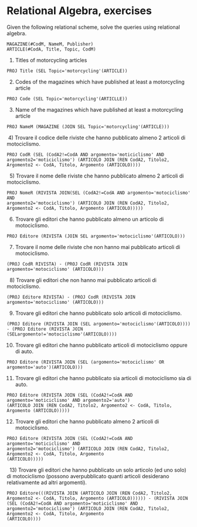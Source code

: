 # Relational Algebra, exercises

Given the following relational scheme, solve the queries using relational algebra.

```
MAGAZINE(#CodM, NameM, Publisher)
ARTICLE(#CodA, Title, Topic, CodM)
```

1) Titles of motorcycling articles
```
PROJ Title (SEL Topic='motorcycling'(ARTICLE))
```

2) Codes of the magazines which have published at least a motorcycling article
```
PROJ Code (SEL Topic='motorcycling'(ARTICLLE))
```

3) Name of the magazines which have published at least a motorcycling article
```
PROJ NameM (MAGAZINE (JOIN SEL Topic='motorcycling'(ARTICLE)))
```

 4) Trovare il codice delle riviste che hanno pubblicato almeno 2 articoli di motociclismo.
```
PROJ CodR (SEL (CodA2!=CodA AND argomento='moticiclismo' AND argomento2='moticiclismo') (ARTICOLO JOIN (REN CodA2, Titolo2, Argomento2 <- CodA, Titolo, Argomento (ARTICOLO))))
```
 
5) Trovare il nome delle riviste che hanno pubblicato almeno 2 articoli di motociclismo.

```
PROJ NomeR (RIVISTA JOIN(SEL (CodA2!=CodA AND argomento='motociclismo' AND
argomento2='motociclismo') (ARTICOLO JOIN (REN CodA2, Titolo2, Argomento2 <- CodA, Titolo, Argomento (ARTICOLO)))))
```

6) Trovare gli editori che hanno pubblicato almeno un articolo di motociclismo.
```
PROJ Editore (RIVISTA (JOIN SEL argomento='motociclismo'(ARTICOLO)))
```

7) Trovare il nome delle riviste che non hanno mai pubblicato articoli di motociclismo.
```
(PROJ CodR RIVISTA) - (PROJ CodR (RIVISTA JOIN argomento='motociclismo' (ARTICOLO)))
```
 
8) Trovare gli editori che non hanno mai pubblicato articoli di motociclismo.
```
(PROJ Editore RIVISTA) - (PROJ CodR (RIVISTA JOIN argomento='motociclismo' (ARTICOLO)))
```

9) Trovare gli editori che hanno pubblicato solo articoli di motociclismo.
```
(PROJ Editore (RIVISTA JOIN (SEL argomento='motociclismo'(ARTICOLO)))) - (PROJ Editore (RIVISTA JOIN (SELargomento!='motociclismo'(ARTICOLO))))
```

10) Trovare gli editori che hanno pubblicato articoli di motociclismo oppure di auto.
```
PROJ Editore (RIVISTA JOIN (SEL (argomento='motociclismo' OR argomento='auto')(ARTICOLO)))
```

11) Trovare gli editori che hanno pubblicato sia articoli di motociclismo sia di auto.
```
PROJ Editore (RIVISTA JOIN (SEL (CodA2!=CodA AND argomento='moticiclismo' AND argomento2='auto')
(ARTICOLO JOIN (REN CodA2, Titolo2, Argomento2 <- CodA, Titolo, Argomento (ARTICOLO)))))
```

12) Trovare gli editori che hanno pubblicato almeno 2 articoli di motociclismo.
```
PROJ Editore (RIVISTA JOIN (SEL (CodA2!=CodA AND argomento='moticiclismo' AND
argomento2='motociclismo') (ARTICOLO JOIN (REN CodA2, Titolo2, Argomento2 <- CodA, Titolo, Argomento
(ARTICOLO))))) 
```
 
13) Trovare gli editori che hanno pubblicato un solo articolo (ed uno solo) di motociclismo (possono averpubblicato quanti articoli desiderano relativamente ad altri argomenti).
```
PROJ Editore(((RIVISTA JOIN (ARTICOLO JOIN (REN CodA2, Titolo2, Argomento2 <- CodA, Titolo, Argomento (ARTICOLO)))))) - (RIVISTA JOIN (SEL (CodA2!=CodA AND argomento='moticiclismo' AND argomento2='motociclismo') (ARTICOLO JOIN (REN CodA2, Titolo2, Argomento2 <- CodA, Titolo, Argomento
(ARTICOLO))))
```